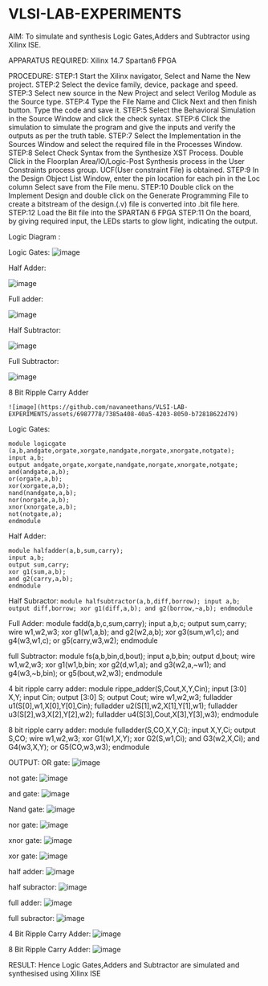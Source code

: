 # VLSI-LAB-EXPERIMENTS
AIM: To simulate and synthesis Logic Gates,Adders and Subtractor using Xilinx ISE.

APPARATUS REQUIRED: Xilinx 14.7 Spartan6 FPGA

PROCEDURE: STEP:1 Start the Xilinx navigator, Select and Name the New project. STEP:2 Select the device family, device, package and speed. STEP:3 Select new source in the New Project and select Verilog Module as the Source type. STEP:4 Type the File Name and Click Next and then finish button. Type the code and save it. STEP:5 Select the Behavioral Simulation in the Source Window and click the check syntax. STEP:6 Click the simulation to simulate the program and give the inputs and verify the outputs as per the truth table. STEP:7 Select the Implementation in the Sources Window and select the required file in the Processes Window. STEP:8 Select Check Syntax from the Synthesize XST Process. Double Click in the Floorplan Area/IO/Logic-Post Synthesis process in the User Constraints process group. UCF(User constraint File) is obtained. STEP:9 In the Design Object List Window, enter the pin location for each pin in the Loc column Select save from the File menu. STEP:10 Double click on the Implement Design and double click on the Generate Programming File to create a bitstream of the design.(.v) file is converted into .bit file here. STEP:12 Load the Bit file into the SPARTAN 6 FPGA STEP:11 On the board, by giving required input, the LEDs starts to glow light, indicating the output.

Logic Diagram :

Logic Gates:
![image](https://github.com/navaneethans/VLSI-LAB-EXPERIMENTS/assets/6987778/ee17970c-3ac9-4603-881b-88e2825f41a4)


Half Adder:

![image](https://github.com/navaneethans/VLSI-LAB-EXPERIMENTS/assets/6987778/0e1ecb96-0c25-4556-832b-aeeedfdfe7b9)


Full adder:

![image](https://github.com/navaneethans/VLSI-LAB-EXPERIMENTS/assets/6987778/9bb3964c-438f-469d-a3de-c1cca6f323fb)


Half Subtractor:

![image](https://github.com/navaneethans/VLSI-LAB-EXPERIMENTS/assets/6987778/731470b7-eb4e-49f8-8bb7-2994052a7184)



Full Subtractor:

![image](https://github.com/navaneethans/VLSI-LAB-EXPERIMENTS/assets/6987778/d66f874b-c1f2-44b3-a035-7149b56430c1)



8 Bit Ripple Carry Adder

```![image](https://github.com/navaneethans/VLSI-LAB-EXPERIMENTS/assets/6987778/7385a408-40a5-4203-8050-b72818622d79)```


Logic Gates:

~~~
module logicgate (a,b,andgate,orgate,xorgate,nandgate,norgate,xnorgate,notgate);
input a,b;  
output andgate,orgate,xorgate,nandgate,norgate,xnorgate,notgate;
and(andgate,a,b);
or(orgate,a,b);
xor(xorgate,a,b);
nand(nandgate,a,b); 
nor(norgate,a,b);
xnor(xnorgate,a,b);
not(notgate,a);
endmodule
~~~


Half Adder:
```
module halfadder(a,b,sum,carry);
input a,b;
output sum,carry;
xor g1(sum,a,b);
and g2(carry,a,b);
endmodule
```

Half Subractor:
`
module halfsubtractor(a,b,diff,borrow);
input a,b;
output diff,borrow;
xor g1(diff,a,b);
and g2(borrow,~a,b);
endmodule
`


Full Adder:
module fadd(a,b,c,sum,carry);
input a,b,c;
output sum,carry;
wire w1,w2,w3;
xor g1(w1,a,b);
and g2(w2,a,b);
xor g3(sum,w1,c);
and g4(w3,w1,c);
or g5(carry,w3,w2);
endmodule


full Subtractor:
module fs(a,b,bin,d,bout);
input a,b,bin; 
output d,bout;
wire w1,w2,w3;
xor g1(w1,b,bin; 
xor g2(d,w1,a);
and g3(w2,a,~w1);
and g4(w3,~b,bin);
or g5(bout,w2,w3);
endmodule


4 bit ripple carry adder:
module rippe_adder(S,Cout,X,Y,Cin);
input [3:0] X,Y;
input Cin;
output [3:0] S;
output Cout;
wire w1,w2,w3;
fulladder u1(S[0],w1,X[0],Y[0],Cin);
fulladder u2(S[1],w2,X[1],Y[1],w1);
fulladder u3(S[2],w3,X[2],Y[2],w2);
fulladder u4(S[3],Cout,X[3],Y[3],w3);
endmodule


8 bit ripple carry adder:
module fulladder(S,CO,X,Y,Ci);
input X,Y,Ci;
output S,CO;
wire w1,w2,w3;
xor G1(w1,X,Y);
xor G2(S,w1,Ci);
and G3(w2,X,Ci);
and G4(w3,X,Y);
or G5(CO,w3,w3);
endmodule


OUTPUT:
OR gate:
![image](https://github.com/Thanish77/VLSI-LAB-EXP-1/assets/161430773/079baa63-2042-4d48-93be-a180518a4768)

not gate:
![image](https://github.com/Thanish77/VLSI-LAB-EXP-1/assets/161430773/181569b5-0505-48b8-bd86-aa1d5504fc4a)

and gate:
![image](https://github.com/Thanish77/VLSI-LAB-EXP-1/assets/161430773/c5180fb3-bfa1-4ce7-9962-8c047494877d)

Nand gate:
![image](https://github.com/Thanish77/VLSI-LAB-EXP-1/assets/161430773/ef99e640-6b36-4821-8507-2096e9a51ae2)

nor gate:
![image](https://github.com/Thanish77/VLSI-LAB-EXP-1/assets/161430773/7cdafbca-f35a-4de5-8e2f-22208223c2d6)

xnor gate:
![image](https://github.com/Thanish77/VLSI-LAB-EXP-1/assets/161430773/5177966d-8af4-4cff-9832-33cc3365ff38)

xor gate:
![image](https://github.com/Thanish77/VLSI-LAB-EXP-1/assets/161430773/2f69a21c-06f1-441e-9672-2d89104b92cc)

half adder:
![image](https://github.com/Thanish77/VLSI-LAB-EXP-1/assets/161430773/6fec3c7d-d65a-4d38-8fbe-e5c9289c77f7)

half subractor:
![image](https://github.com/Thanish77/VLSI-LAB-EXP-1/assets/161430773/d132bc07-54be-4497-9052-dd592d6a2c10)

full adder:
![image](https://github.com/Thanish77/VLSI-LAB-EXP-1/assets/161430773/6f79f48a-97cf-498a-bac9-1e468fda6e73)

full subractor:
![image](https://github.com/Thanish77/VLSI-LAB-EXP-1/assets/161430773/8293523d-e986-4a35-a276-72520d907521)

4 Bit Ripple Carry Adder:
![image](https://github.com/Thanish77/VLSI-LAB-EXP-1/assets/161430773/7ac5a913-5ac5-48da-aa47-1bf6f79c9bf5)

8 Bit Ripple Carry Adder:
![image](https://github.com/Thanish77/VLSI-LAB-EXP-1/assets/161430773/f912a4ec-e6d4-4537-82c5-dc5342f0fb07)

RESULT:
Hence Logic Gates,Adders and Subtractor are simulated and synthesised using Xilinx ISE
